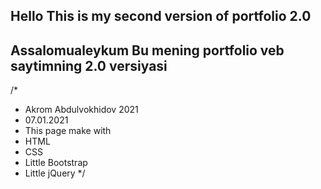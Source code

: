 ## Hello This is my second version of portfolio 2.0

## Assalomualeykum Bu mening portfolio veb saytimning 2.0 versiyasi

/*  
*   Akrom Abdulvokhidov 2021 
*   07.01.2021
*   This page make with
*   HTML
*   CSS
*   Little Bootstrap 
*   Little jQuery
*/